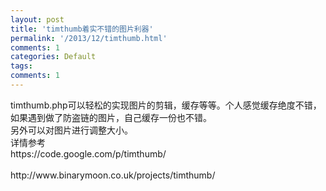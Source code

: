 ```yaml
---
layout: post
title: 'timthumb着实不错的图片利器'
permalink: '/2013/12/timthumb.html'
comments: 1
categories: Default
tags: 
comments: 1
---
```

<div dir="ltr" style="text-align: left;" trbidi="on">timthumb.php可以轻松的实现图片的剪辑，缓存等等。个人感觉缓存绝度不错，如果遇到做了防盗链的图片，自己缓存一份也不错。<br/>另外可以对图片进行调整大小。<br/>详情参考<br/>https://code.google.com/p/timthumb/<br/><br/>http://www.binarymoon.co.uk/projects/timthumb/&nbsp;</div>